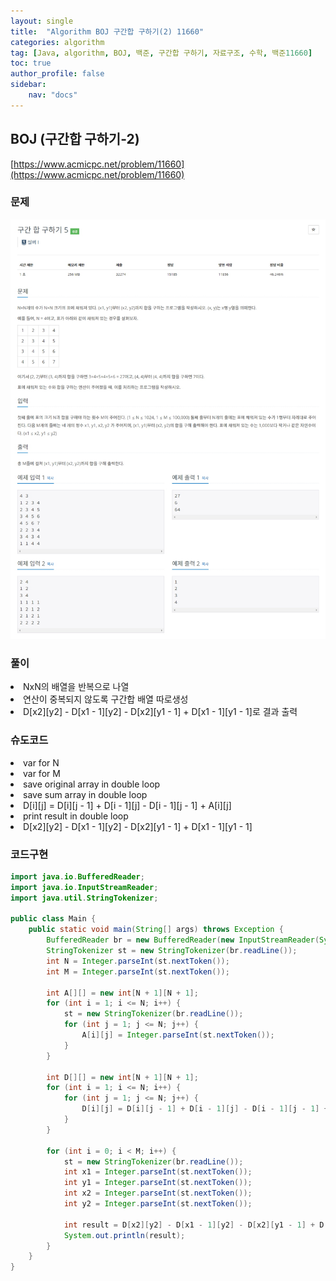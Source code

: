 ```yaml
---
layout: single
title:  "Algorithm BOJ 구간합 구하기(2) 11660"
categories: algorithm
tag: [Java, algorithm, BOJ, 백준, 구간합 구하기, 자료구조, 수학, 백준11660]
toc: true
author_profile: false
sidebar:
    nav: "docs"
---
```

## BOJ (구간합 구하기-2)
[https://www.acmicpc.net/problem/11660](https://www.acmicpc.net/problem/11660)

### 문제
  ![구간합 구하기](/assets/img/BOJ11660.jpg)

### 풀이
<li>NxN의 배열을 반복으로 나열</li>
<li>연산이 중복되지 않도록 구간합 배열 따로생성</li>
<li>D[x2][y2] - D[x1 - 1][y2] - D[x2][y1 - 1] + D[x1 - 1][y1 - 1]로 결과 출력</li>

### 슈도코드
<li>var for N</li>
<li>var for M</li>
<li>save original array in double loop</li>
<li>save sum array in double loop</li>
<li>D[i][j] = D[i][j - 1] + D[i - 1][j] - D[i - 1][j - 1] + A[i][j]</li>
<li>print result in double loop</li>
<li>D[x2][y2] - D[x1 - 1][y2] - D[x2][y1 - 1] + D[x1 - 1][y1 - 1]</li>

### 코드구현
```java
import java.io.BufferedReader;
import java.io.InputStreamReader;
import java.util.StringTokenizer;

public class Main {
    public static void main(String[] args) throws Exception {
        BufferedReader br = new BufferedReader(new InputStreamReader(System.in));
        StringTokenizer st = new StringTokenizer(br.readLine());
        int N = Integer.parseInt(st.nextToken());
        int M = Integer.parseInt(st.nextToken());

        int A[][] = new int[N + 1][N + 1];
        for (int i = 1; i <= N; i++) {
            st = new StringTokenizer(br.readLine());
            for (int j = 1; j <= N; j++) {
                A[i][j] = Integer.parseInt(st.nextToken());
            }
        }

        int D[][] = new int[N + 1][N + 1];
        for (int i = 1; i <= N; i++) {
            for (int j = 1; j <= N; j++) {
                D[i][j] = D[i][j - 1] + D[i - 1][j] - D[i - 1][j - 1] + A[i][j];
            }
        }

        for (int i = 0; i < M; i++) {
            st = new StringTokenizer(br.readLine());
            int x1 = Integer.parseInt(st.nextToken());
            int y1 = Integer.parseInt(st.nextToken());
            int x2 = Integer.parseInt(st.nextToken());
            int y2 = Integer.parseInt(st.nextToken());

            int result = D[x2][y2] - D[x1 - 1][y2] - D[x2][y1 - 1] + D[x1 - 1][y1 - 1];
            System.out.println(result);
        }
    }
}
```
